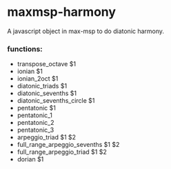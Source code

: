 maxmsp-harmony
==============

A javascript object in max-msp to do diatonic harmony.

### functions:
* transpose_octave $1
* ionian $1
* ionian_2oct $1
* diatonic_triads $1
* diatonic_sevenths $1
* diatonic_sevenths_circle $1
* pentatonic $1
* pentatonic_1
* pentatonic_2
* pentatonic_3
* arpeggio_triad $1 $2
* full_range_arpeggio_sevenths $1 $2
* full_range_arpeggio_triad $1 $2
* dorian $1
